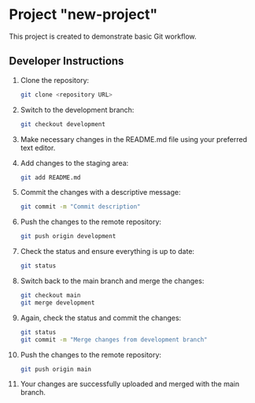 # Project "new-project"

This project is created to demonstrate basic Git workflow.

## Developer Instructions

1. Clone the repository:
    ```bash
    git clone <repository URL>
    ```
   
2. Switch to the development branch:
    ```bash
    git checkout development
    ```

3. Make necessary changes in the README.md file using your preferred text editor.

4. Add changes to the staging area:
    ```bash
    git add README.md
    ```

5. Commit the changes with a descriptive message:
    ```bash
    git commit -m "Commit description"
    ```

6. Push the changes to the remote repository:
    ```bash
    git push origin development
    ```

7. Check the status and ensure everything is up to date:
    ```bash
    git status
    ```

8. Switch back to the main branch and merge the changes:
    ```bash
    git checkout main
    git merge development
    ```

9. Again, check the status and commit the changes:
    ```bash
    git status
    git commit -m "Merge changes from development branch"
    ```

10. Push the changes to the remote repository:
    ```bash
    git push origin main
    ```

11. Your changes are successfully uploaded and merged with the main branch.
